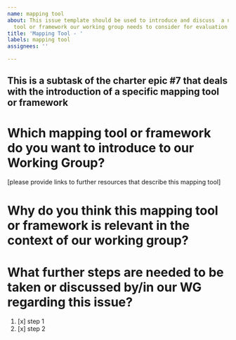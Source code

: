 ```yaml
---
name: mapping tool
about: This issue template should be used to introduce and discuss  a new mapping
  tool or framework our working group needs to consider for evaluation and recommendation.
title: 'Mapping Tool - '
labels: mapping tool
assignees: ''

---
```


This is a subtask of the charter epic #7 that deals with the introduction of a specific mapping tool or framework
----
# Which mapping tool or framework do you want to introduce to our Working Group? 
[please provide links to further resources that describe this mapping tool]

# Why do you think this mapping tool or framework is relevant in the context of our working group?

# What further steps are needed to be taken or discussed by/in our WG regarding this issue?

1. [x] step 1
2. [x] step 2
